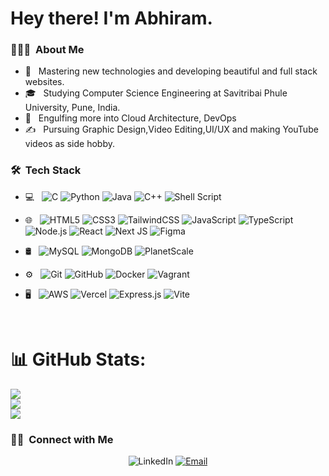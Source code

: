 
<h1> Hey there! I'm Abhiram.</h2>

<h3> 👨🏻‍💻 &nbsp;About Me </h3>

- 🔭 &nbsp; Mastering new technologies and developing beautiful and full stack websites.
- 🎓 &nbsp; Studying Computer Science Engineering at Savitribai Phule University, Pune, India.
- 🌱 &nbsp; Engulfing more into Cloud Architecture, DevOps
- ✍️ &nbsp; Pursuing Graphic Design,Video Editing,UI/UX and making YouTube videos as side hobby. 

<h3> 🛠 &nbsp;Tech Stack</h3>

- 💻 &nbsp;
  ![C](https://img.shields.io/badge/c-%2300599C.svg?style=for-the-badge&logo=c&logoColor=white)
  ![Python](https://img.shields.io/badge/-Python-333333?style=flat&logo=python)
  ![Java](https://img.shields.io/badge/java-%23ED8B00.svg?style=for-the-badge&logo=openjdk&logoColor=white) 
  ![C++](https://img.shields.io/badge/c++-%2300599C.svg?style=for-the-badge&logo=c%2B%2B&logoColor=white) 
  ![Shell Script](https://img.shields.io/badge/shell_script-%23121011.svg?style=for-the-badge&logo=gnu-bash&logoColor=white) 
  
- 🌐 &nbsp;
  ![HTML5](https://img.shields.io/badge/-HTML5-333333?style=flat&logo=HTML5)
  ![CSS3](https://img.shields.io/badge/css3-%231572B6.svg?style=for-the-badge&logo=css3&logoColor=white)
  ![TailwindCSS](https://img.shields.io/badge/tailwindcss-%2338B2AC.svg?style=for-the-badge&logo=tailwind-css&logoColor=white)
  ![JavaScript](https://img.shields.io/badge/javascript-%23323330.svg?style=for-the-badge&logo=javascript&logoColor=%23F7DF1E)
  ![TypeScript](https://img.shields.io/badge/typescript-%23007ACC.svg?style=for-the-badge&logo=typescript&logoColor=white)
  ![Node.js](https://img.shields.io/badge/-Node.js-333333?style=flat&logo=node.js)
  ![React](https://img.shields.io/badge/react-%2320232a.svg?style=for-the-badge&logo=react&logoColor=%2361DAFB)
  ![Next JS](https://img.shields.io/badge/Next-black?style=for-the-badge&logo=next.js&logoColor=white)
  ![Figma](https://img.shields.io/badge/figma-%23F24E1E.svg?style=for-the-badge&logo=figma&logoColor=white) 
  
- 🛢 &nbsp;
  ![MySQL](https://img.shields.io/badge/mysql-%2300000f.svg?style=for-the-badge&logo=mysql&logoColor=white)
  ![MongoDB](https://img.shields.io/badge/MongoDB-%234ea94b.svg?style=for-the-badge&logo=mongodb&logoColor=white)
  ![PlanetScale](https://img.shields.io/badge/planetscale-%23000000.svg?style=for-the-badge&logo=planetscale&logoColor=white)
  
 
- ⚙️ &nbsp;
  ![Git](https://img.shields.io/badge/-Git-333333?style=flat&logo=git)
  ![GitHub](https://img.shields.io/badge/-GitHub-333333?style=flat&logo=github)
  ![Docker](https://img.shields.io/badge/docker-%230db7ed.svg?style=for-the-badge&logo=docker&logoColor=white)
  ![Vagrant](https://img.shields.io/badge/vagrant-%231563FF.svg?style=for-the-badge&logo=vagrant&logoColor=white)
  
    
- 🖥 &nbsp;
  ![AWS](https://img.shields.io/badge/AWS-%23FF9900.svg?style=for-the-badge&logo=amazon-aws&logoColor=white)
  ![Vercel](https://img.shields.io/badge/vercel-%23000000.svg?style=for-the-badge&logo=vercel&logoColor=white) 
  ![Express.js](https://img.shields.io/badge/express.js-%23404d59.svg?style=for-the-badge&logo=express&logoColor=%2361DAFB)
  ![Vite](https://img.shields.io/badge/vite-%23646CFF.svg?style=for-the-badge&logo=vite&logoColor=white)
  

<br/>

# 📊 GitHub Stats:
![](https://github-readme-stats.vercel.app/api?username=abhi32GBram&theme=shades-of-purple&hide_border=false&include_all_commits=true&count_private=true)<br/>
![](https://github-readme-streak-stats.herokuapp.com/?user=abhi32GBram&theme=shades-of-purple&hide_border=false)<br/>
![](https://github-readme-stats.vercel.app/api/top-langs/?username=abhi32GBram&theme=shades-of-purple&hide_border=false&include_all_commits=true&count_private=true&layout=compact)
<br/>

<h3> 🤝🏻 &nbsp;Connect with Me </h3>

<p align="center">
<a href"https://www.linkedin.com/in/abhiram-suradkar-a6728622b/"><img alt="LinkedIn" src="https://img.shields.io/badge/LinkedIn-Abhiram%20Tushar%20Suradkar-blue?style=flat-square&logo=linkedin"></a>
<a href="abhiram.suradkar@gmail.com"><img alt="Email" src="https://img.shields.io/badge/Email-abhiram.suradkar.w@gmail.com-blue?style=flat-square&logo=gmail"></a>
</p>
